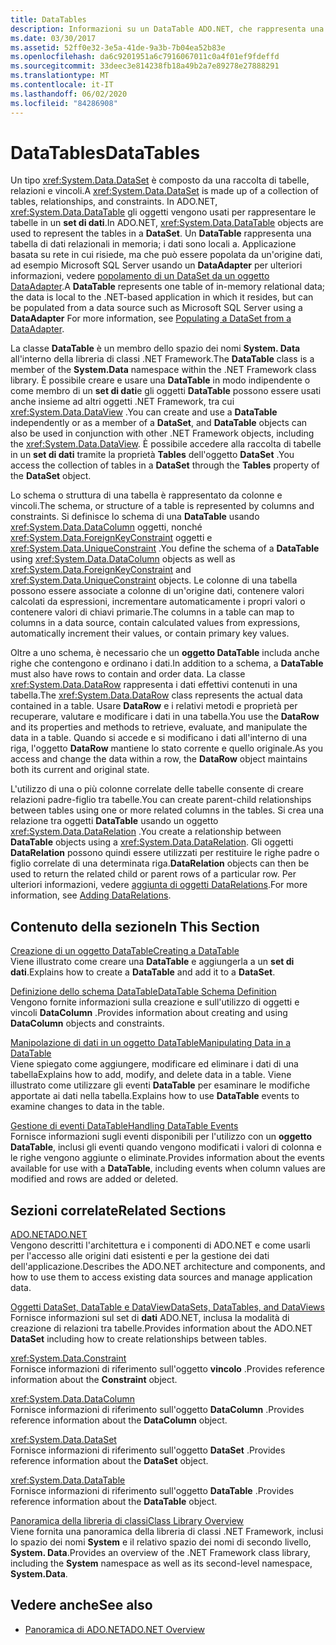 ```yaml
---
title: DataTables
description: Informazioni su un DataTable ADO.NET, che rappresenta una tabella di dati relazionali in memoria, locale a. Applicazione basata su rete in cui risiede.
ms.date: 03/30/2017
ms.assetid: 52ff0e32-3e5a-41de-9a3b-7b04ea52b83e
ms.openlocfilehash: da6c9201951a6c7916067011c0a4f01ef9fdeffd
ms.sourcegitcommit: 33deec3e814238fb18a49b2a7e89278e27888291
ms.translationtype: MT
ms.contentlocale: it-IT
ms.lasthandoff: 06/02/2020
ms.locfileid: "84286908"
---
```

# <a name="datatables"></a><span data-ttu-id="38792-103">DataTables</span><span class="sxs-lookup"><span data-stu-id="38792-103">DataTables</span></span>
<span data-ttu-id="38792-104">Un tipo <xref:System.Data.DataSet> è composto da una raccolta di tabelle, relazioni e vincoli.</span><span class="sxs-lookup"><span data-stu-id="38792-104">A <xref:System.Data.DataSet> is made up of a collection of tables, relationships, and constraints.</span></span> <span data-ttu-id="38792-105">In ADO.NET, <xref:System.Data.DataTable> gli oggetti vengono usati per rappresentare le tabelle in un **set di dati**.</span><span class="sxs-lookup"><span data-stu-id="38792-105">In ADO.NET, <xref:System.Data.DataTable> objects are used to represent the tables in a **DataSet**.</span></span> <span data-ttu-id="38792-106">Un **DataTable** rappresenta una tabella di dati relazionali in memoria; i dati sono locali a. Applicazione basata su rete in cui risiede, ma che può essere popolata da un'origine dati, ad esempio Microsoft SQL Server usando un **DataAdapter** per ulteriori informazioni, vedere [popolamento di un DataSet da un oggetto DataAdapter](../populating-a-dataset-from-a-dataadapter.md).</span><span class="sxs-lookup"><span data-stu-id="38792-106">A **DataTable** represents one table of in-memory relational data; the data is local to the .NET-based application in which it resides, but can be populated from a data source such as Microsoft SQL Server using a **DataAdapter** For more information, see [Populating a DataSet from a DataAdapter](../populating-a-dataset-from-a-dataadapter.md).</span></span>  
  
 <span data-ttu-id="38792-107">La classe **DataTable** è un membro dello spazio dei nomi **System. Data** all'interno della libreria di classi .NET Framework.</span><span class="sxs-lookup"><span data-stu-id="38792-107">The **DataTable** class is a member of the **System.Data** namespace within the .NET Framework class library.</span></span> <span data-ttu-id="38792-108">È possibile creare e usare una **DataTable** in modo indipendente o come membro di un **set di dati**e gli oggetti **DataTable** possono essere usati anche insieme ad altri oggetti .NET Framework, tra cui <xref:System.Data.DataView> .</span><span class="sxs-lookup"><span data-stu-id="38792-108">You can create and use a **DataTable** independently or as a member of a **DataSet**, and **DataTable** objects can also be used in conjunction with other .NET Framework objects, including the <xref:System.Data.DataView>.</span></span> <span data-ttu-id="38792-109">È possibile accedere alla raccolta di tabelle in un **set di dati** tramite la proprietà **Tables** dell'oggetto **DataSet** .</span><span class="sxs-lookup"><span data-stu-id="38792-109">You access the collection of tables in a **DataSet** through the **Tables** property of the **DataSet** object.</span></span>  
  
 <span data-ttu-id="38792-110">Lo schema o struttura di una tabella è rappresentato da colonne e vincoli.</span><span class="sxs-lookup"><span data-stu-id="38792-110">The schema, or structure of a table is represented by columns and constraints.</span></span> <span data-ttu-id="38792-111">Si definisce lo schema di una **DataTable** usando <xref:System.Data.DataColumn> oggetti, nonché <xref:System.Data.ForeignKeyConstraint> oggetti e <xref:System.Data.UniqueConstraint> .</span><span class="sxs-lookup"><span data-stu-id="38792-111">You define the schema of a **DataTable** using <xref:System.Data.DataColumn> objects as well as <xref:System.Data.ForeignKeyConstraint> and <xref:System.Data.UniqueConstraint> objects.</span></span> <span data-ttu-id="38792-112">Le colonne di una tabella possono essere associate a colonne di un'origine dati, contenere valori calcolati da espressioni, incrementare automaticamente i propri valori o contenere valori di chiavi primarie.</span><span class="sxs-lookup"><span data-stu-id="38792-112">The columns in a table can map to columns in a data source, contain calculated values from expressions, automatically increment their values, or contain primary key values.</span></span>  
  
 <span data-ttu-id="38792-113">Oltre a uno schema, è necessario che un **oggetto DataTable** includa anche righe che contengono e ordinano i dati.</span><span class="sxs-lookup"><span data-stu-id="38792-113">In addition to a schema, a **DataTable** must also have rows to contain and order data.</span></span> <span data-ttu-id="38792-114">La classe <xref:System.Data.DataRow> rappresenta i dati effettivi contenuti in una tabella.</span><span class="sxs-lookup"><span data-stu-id="38792-114">The <xref:System.Data.DataRow> class represents the actual data contained in a table.</span></span> <span data-ttu-id="38792-115">Usare **DataRow** e i relativi metodi e proprietà per recuperare, valutare e modificare i dati in una tabella.</span><span class="sxs-lookup"><span data-stu-id="38792-115">You use the **DataRow** and its properties and methods to retrieve, evaluate, and manipulate the data in a table.</span></span> <span data-ttu-id="38792-116">Quando si accede e si modificano i dati all'interno di una riga, l'oggetto **DataRow** mantiene lo stato corrente e quello originale.</span><span class="sxs-lookup"><span data-stu-id="38792-116">As you access and change the data within a row, the **DataRow** object maintains both its current and original state.</span></span>  
  
 <span data-ttu-id="38792-117">L'utilizzo di una o più colonne correlate delle tabelle consente di creare relazioni padre-figlio tra tabelle.</span><span class="sxs-lookup"><span data-stu-id="38792-117">You can create parent-child relationships between tables using one or more related columns in the tables.</span></span> <span data-ttu-id="38792-118">Si crea una relazione tra oggetti **DataTable** usando un oggetto <xref:System.Data.DataRelation> .</span><span class="sxs-lookup"><span data-stu-id="38792-118">You create a relationship between **DataTable** objects using a <xref:System.Data.DataRelation>.</span></span> <span data-ttu-id="38792-119">Gli oggetti **DataRelation** possono quindi essere utilizzati per restituire le righe padre o figlio correlate di una determinata riga.</span><span class="sxs-lookup"><span data-stu-id="38792-119">**DataRelation** objects can then be used to return the related child or parent rows of a particular row.</span></span> <span data-ttu-id="38792-120">Per ulteriori informazioni, vedere [aggiunta di oggetti DataRelations](adding-datarelations.md).</span><span class="sxs-lookup"><span data-stu-id="38792-120">For more information, see [Adding DataRelations](adding-datarelations.md).</span></span>  
  
## <a name="in-this-section"></a><span data-ttu-id="38792-121">Contenuto della sezione</span><span class="sxs-lookup"><span data-stu-id="38792-121">In This Section</span></span>  
 [<span data-ttu-id="38792-122">Creazione di un oggetto DataTable</span><span class="sxs-lookup"><span data-stu-id="38792-122">Creating a DataTable</span></span>](creating-a-datatable.md)  
 <span data-ttu-id="38792-123">Viene illustrato come creare una **DataTable** e aggiungerla a un **set di dati**.</span><span class="sxs-lookup"><span data-stu-id="38792-123">Explains how to create a **DataTable** and add it to a **DataSet**.</span></span>  
  
 [<span data-ttu-id="38792-124">Definizione dello schema DataTable</span><span class="sxs-lookup"><span data-stu-id="38792-124">DataTable Schema Definition</span></span>](datatable-schema-definition.md)  
 <span data-ttu-id="38792-125">Vengono fornite informazioni sulla creazione e sull'utilizzo di oggetti e vincoli **DataColumn** .</span><span class="sxs-lookup"><span data-stu-id="38792-125">Provides information about creating and using **DataColumn** objects and constraints.</span></span>  
  
 [<span data-ttu-id="38792-126">Manipolazione di dati in un oggetto DataTable</span><span class="sxs-lookup"><span data-stu-id="38792-126">Manipulating Data in a DataTable</span></span>](manipulating-data-in-a-datatable.md)  
 <span data-ttu-id="38792-127">Viene spiegato come aggiungere, modificare ed eliminare i dati di una tabella</span><span class="sxs-lookup"><span data-stu-id="38792-127">Explains how to add, modify, and delete data in a table.</span></span> <span data-ttu-id="38792-128">Viene illustrato come utilizzare gli eventi **DataTable** per esaminare le modifiche apportate ai dati nella tabella.</span><span class="sxs-lookup"><span data-stu-id="38792-128">Explains how to use **DataTable** events to examine changes to data in the table.</span></span>  
  
 [<span data-ttu-id="38792-129">Gestione di eventi DataTable</span><span class="sxs-lookup"><span data-stu-id="38792-129">Handling DataTable Events</span></span>](handling-datatable-events.md)  
 <span data-ttu-id="38792-130">Fornisce informazioni sugli eventi disponibili per l'utilizzo con un **oggetto DataTable**, inclusi gli eventi quando vengono modificati i valori di colonna e le righe vengono aggiunte o eliminate.</span><span class="sxs-lookup"><span data-stu-id="38792-130">Provides information about the events available for use with a **DataTable**, including events when column values are modified and rows are added or deleted.</span></span>  
  
## <a name="related-sections"></a><span data-ttu-id="38792-131">Sezioni correlate</span><span class="sxs-lookup"><span data-stu-id="38792-131">Related Sections</span></span>  
 [<span data-ttu-id="38792-132">ADO.NET</span><span class="sxs-lookup"><span data-stu-id="38792-132">ADO.NET</span></span>](../index.md)  
 <span data-ttu-id="38792-133">Vengono descritti l'architettura e i componenti di ADO.NET e come usarli per l'accesso alle origini dati esistenti e per la gestione dei dati dell'applicazione.</span><span class="sxs-lookup"><span data-stu-id="38792-133">Describes the ADO.NET architecture and components, and how to use them to access existing data sources and manage application data.</span></span>  
  
 [<span data-ttu-id="38792-134">Oggetti DataSet, DataTable e DataView</span><span class="sxs-lookup"><span data-stu-id="38792-134">DataSets, DataTables, and DataViews</span></span>](index.md)  
 <span data-ttu-id="38792-135">Fornisce informazioni sul set di **dati** ADO.NET, inclusa la modalità di creazione di relazioni tra tabelle.</span><span class="sxs-lookup"><span data-stu-id="38792-135">Provides information about the ADO.NET **DataSet** including how to create relationships between tables.</span></span>  
  
 <xref:System.Data.Constraint>  
 <span data-ttu-id="38792-136">Fornisce informazioni di riferimento sull'oggetto **vincolo** .</span><span class="sxs-lookup"><span data-stu-id="38792-136">Provides reference information about the **Constraint** object.</span></span>  
  
 <xref:System.Data.DataColumn>  
 <span data-ttu-id="38792-137">Fornisce informazioni di riferimento sull'oggetto **DataColumn** .</span><span class="sxs-lookup"><span data-stu-id="38792-137">Provides reference information about the **DataColumn** object.</span></span>  
  
 <xref:System.Data.DataSet>  
 <span data-ttu-id="38792-138">Fornisce informazioni di riferimento sull'oggetto **DataSet** .</span><span class="sxs-lookup"><span data-stu-id="38792-138">Provides reference information about the **DataSet** object.</span></span>  
  
 <xref:System.Data.DataTable>  
 <span data-ttu-id="38792-139">Fornisce informazioni di riferimento sull'oggetto **DataTable** .</span><span class="sxs-lookup"><span data-stu-id="38792-139">Provides reference information about the **DataTable** object.</span></span>  
  
 [<span data-ttu-id="38792-140">Panoramica della libreria di classi</span><span class="sxs-lookup"><span data-stu-id="38792-140">Class Library Overview</span></span>](../../../../standard/class-library-overview.md)  
 <span data-ttu-id="38792-141">Viene fornita una panoramica della libreria di classi .NET Framework, inclusi lo spazio dei nomi **System** e il relativo spazio dei nomi di secondo livello, **System. Data**.</span><span class="sxs-lookup"><span data-stu-id="38792-141">Provides an overview of the .NET Framework class library, including the **System** namespace as well as its second-level namespace, **System.Data**.</span></span>  
  
## <a name="see-also"></a><span data-ttu-id="38792-142">Vedere anche</span><span class="sxs-lookup"><span data-stu-id="38792-142">See also</span></span>

- [<span data-ttu-id="38792-143">Panoramica di ADO.NET</span><span class="sxs-lookup"><span data-stu-id="38792-143">ADO.NET Overview</span></span>](../ado-net-overview.md)
